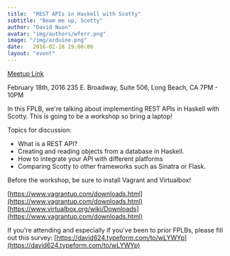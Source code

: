 ```yaml
---
title:  "REST APIs in Haskell with Scotty"
subtitle: "Beam me up, Scotty"
author: "David Nuon"
avatar: "img/authors/wferr.png"
image: "/img/arduino.png"
date:   2016-02-18 19:00:00
layout: "event"
---
```


[Meetup Link](http://www.meetup.com/Uncoded/events/226263564/)

February 18th, 2016
235 E. Broadway, Suite 506, Long Beach, CA 
7PM - 10PM

In this FPLB, we're talking about implementing REST APIs in Haskell with Scotty. This is going to be a workshop so bring a laptop!

Topics for discussion:

- What is a REST API? 
- Creating and reading objects from a database in Haskell. 
- How to integrate your API with different platforms 
- Comparing Scotty to other frameworks such as Sinatra or Flask.

Before the workshop, be sure to install Vagrant and Virtualbox!

[https://www.vagrantup.com/downloads.html](https://www.vagrantup.com/downloads.html)
[https://www.virtualbox.org/wiki/Downloads](https://www.vagrantup.com/downloads.html)

If you're attending and especially if you've been to prior FPLBs, please fill out this survey: [https://david624.typeform.com/to/wLYWYp](https://david624.typeform.com/to/wLYWYp)
